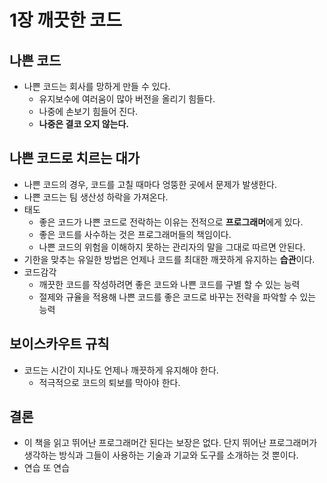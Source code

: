 # 1장 깨끗한 코드

## 나쁜 코드

- 나쁜 코드는 회사를 망하게 만들 수 있다.
  - 유지보수에 여러움이 많아 버전을 올리기 힘들다.
  - 나중에 손보기 힘들어 진다.
  - **나중은 결코 오지 않는다.**



## 나쁜 코드로 치르는 대가

- 나쁜 코드의 경우, 코드를 고칠 때마다 엉뚱한 곳에서 문제가 발생한다.
- 나쁜 코드는 팀 생산성 하락을 가져온다.
- 태도
  - 좋은 코드가 나쁜 코드로 전락하는 이유는 전적으로 **프로그래머**에게 있다.
  - 좋은 코드를 사수하는 것은 프로그래머들의 책임이다.
  - 나쁜 코드의 위험을 이해하지 못하는 관리자의 말을 그대로 따르면 안된다.
- 기한을 맞추는 유일한 방법은 언제나 코드를 최대한 깨끗하게 유지하는 **습관**이다.
- 코드감각
  - 깨끗한 코드를 작성하려면 좋은 코드와 나쁜 코드를 구별 할 수 있는 능력
  - 절제와 규율을 적용해 나쁜 코드를 좋은 코드로 바꾸는 전략을 파악할 수 있는 능력



## 보이스카우트 규칙

- 코드는 시간이 지나도 언제나 깨끗하게 유지해야 한다.
  - 적극적으로 코드의 퇴보를 막아야 한다.



## 결론

- 이 책을 읽고 뛰어난 프로그래머간 된다는 보장은 없다. 단지 뛰어난 프로그래머가 생각하는 방식과 그들이 사용하는 기술과 기교와 도구를 소개하는 것 뿐이다.
- 연습 또 연습


